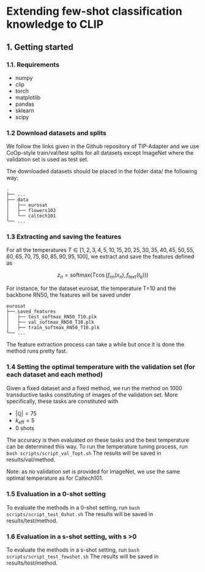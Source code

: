 # Extending few-shot classification knowledge to CLIP


## 1. Getting started

### 1.1. Requirements

- numpy
- clip
- torch
- matplotlib
- pandas
- sklearn
- scipy


### 1.2 Download datasets and splits
We follow the links given in the Github repository of TIP-Adapter and we use CoOp-style train/val/test splits for all datasets except ImageNet where the validation set is used as test set.

The downloaded datasets should be placed in the folder data/ the following way:

    .
    ├── ...
    ├── data                    
    │   ├── eurosat       
    │   ├── flowers102        
    │   └── caltech101               
    └── ...

### 1.3 Extracting and saving the features
For all the temperatures $T \in [1, 2, 3, 4, 5, 10, 15, 20, 25, 30, 35, 40, 45, 50, 55, 60, 65, 70, 75, 80, 85, 90, 95, 100]$, we extract and save the features defined as
```math 
z_n = \text{softmax}(T \cos(f_{\text{im}}(x_n), f_{\text{text}}(t_k) )) 
```

For instance, for the dataset eurosat, the temperature T=10 and the backbone RN50, the features will be saved under

    eurosat
    ├── saved_features                    
    │   ├── test_softmax_RN50_T10.plk
    │   ├── val_softmax_RN50_T10.plk           
    │   ├── train_softmax_RN50_T10.plk           
    └── ...

The feature extraction process can take a while but once it is done the method runs pretty fast.

### 1.4 Setting the optimal temperature with the validation set (for each dataset and each method)
Given a fixed dataset and a fixed method, we run the method on 1000 transductive tasks constituting of images of the validation set. More specifically, these tasks are constituted with
- $|\mathbb{Q}|=75$
- $k_{\text{eff}}=5$
- 0 shots

The accuracy is then evaluated on these tasks and the best temperature can be determined this way.
To run the temperature tuning process, run
```bash scripts/script_val_Topt.sh```
The results will be saved in results/val/method.

Note: as no validation set is provided for ImageNet, we use the same optimal temperature as for Caltech101.

### 1.5 Evaluation in a 0-shot setting
To evaluate the methods in a 0-shot setting, run
```bash scripts/script_test_0shot.sh```
The results will be saved in results/test/method.

### 1.6 Evaluation in a s-shot setting, with s >0
To evaluate the methods in a s-shot setting, run
```bash scripts/script_test_fewshot.sh```
The results will be saved in results/test/method.






